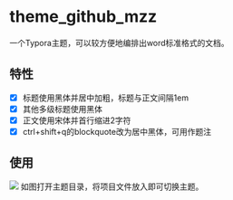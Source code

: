 # theme_github_mzz
一个Typora主题，可以较方便地编排出word标准格式的文档。

## 特性
- [x] 标题使用黑体并居中加粗，标题与正文间隔1em
- [x] 其他多级标题使用黑体
- [x] 正文使用宋体并首行缩进2字符
- [x] ctrl+shift+q的blockquote改为居中黑体，可用作题注

## 使用
![](http://p6g1c83vx.bkt.clouddn.com//18-9-28/48183584.jpg)
如图打开主题目录，将项目文件放入即可切换主题。
